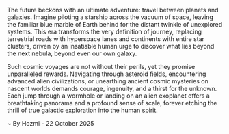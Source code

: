 
The future beckons with an ultimate adventure: travel between planets and galaxies. Imagine piloting a starship across the vacuum of space, leaving the familiar blue marble of Earth behind for the distant twinkle of unexplored systems. This era transforms the very definition of journey, replacing terrestrial roads with hyperspace lanes and continents with entire star clusters, driven by an insatiable human urge to discover what lies beyond the next nebula, beyond even our own galaxy.

Such cosmic voyages are not without their perils, yet they promise unparalleled rewards. Navigating through asteroid fields, encountering advanced alien civilizations, or unearthing ancient cosmic mysteries on nascent worlds demands courage, ingenuity, and a thirst for the unknown. Each jump through a wormhole or landing on an alien exoplanet offers a breathtaking panorama and a profound sense of scale, forever etching the thrill of true galactic exploration into the human spirit.

~ By Hozmi - 22 October 2025

